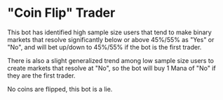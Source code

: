 # "Coin Flip" Trader

This bot has identified high sample size users that tend to make binary markets that resolve significantly below or above 45%/55% as "Yes" or "No", and will bet up/down to 45%/55% if the bot is the first trader.

There is also a slight generalized trend among low sample size users to create markets that resolve at "No", so the bot will buy 1 Mana of "No" if they are the first trader. 

No coins are flipped, this bot is a lie.